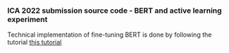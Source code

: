 ### ICA 2022 submission source code - BERT and active learning experiment



Technical implementation of fine-tuning BERT is done by following the tutorial [this tutorial](https://www.thepythoncode.com/article/finetuning-bert-using-huggingface-transformers-python)
